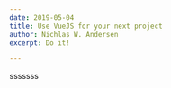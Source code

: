 ```yaml
---
date: 2019-05-04
title: Use VueJS for your next project
author: Nichlas W. Andersen
excerpt: Do it!

---
```

sssssss